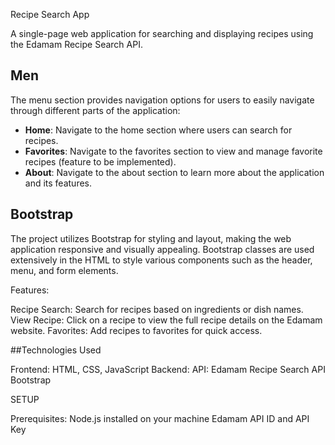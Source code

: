 Recipe Search App

A single-page web application for searching and displaying recipes using the Edamam Recipe Search API.

## Men
The menu section provides navigation options for users to easily navigate through different parts of the application:

- **Home**: Navigate to the home section where users can search for recipes.
- **Favorites**: Navigate to the favorites section to view and manage favorite recipes (feature to be implemented).
- **About**: Navigate to the about section to learn more about the application and its features.

## Bootstrap

The project utilizes Bootstrap for styling and layout, making the web application responsive and visually appealing. Bootstrap classes are used extensively in the HTML to style various components such as the header, menu, and form elements.


Features:

Recipe Search: Search for recipes based on ingredients or dish names.
View Recipe: Click on a recipe to view the full recipe details on the Edamam website.
Favorites: Add recipes to favorites for quick access.


##Technologies Used

Frontend: HTML, CSS, JavaScript
Backend: 
API: Edamam Recipe Search API
Bootstrap

SETUP

Prerequisites:
Node.js installed on your machine
Edamam API ID and API Key

